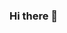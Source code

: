 ### Hi there 👋

<!--
**ggznzn007/ggznzn007** is a ✨ _special_ ✨ repository because its `README.md` (this file) appears on your GitHub profile.
![snake gif](https://github.com/[GitHub 아이디]/[GitHub 아이디]/blob/output/github-contribution-grid-snake.svg)
Here are some ideas to get you started:

- 🔭 I’m currently working on ...
- 🌱 I’m currently learning ...
- 👯 I’m looking to collaborate on ...
- 🤔 I’m looking for help with ...
- 💬 Ask me about ...
- 📫 How to reach me: ...
- 😄 Pronouns: ...
- ⚡ Fun fact: ...
-->
